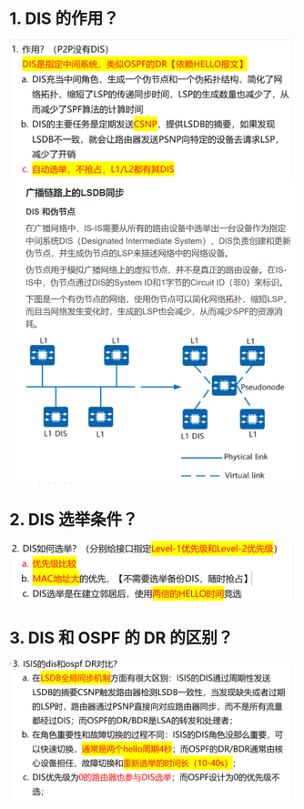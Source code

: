 # 1. DIS 的作用？

![alt text](images/面试题---DIS基础/image.png)
![alt text](images/面试题---DIS基础/image-3.png)

# 2. DIS 选举条件？

![alt text](images/面试题---DIS基础/image-2.png)

# 3. DIS 和 OSPF 的 DR 的区别？

![alt text](images/面试题---DIS基础/image-4.png)
